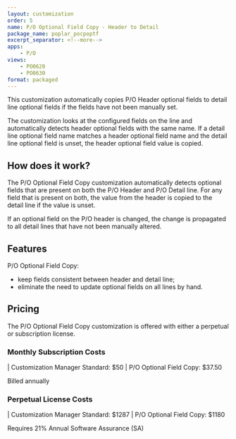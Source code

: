 ```yaml
---
layout: customization
order: 5
name: P/O Optional Field Copy - Header to Detail
package_name: poplar_pocpoptf
excerpt_separator: <!--more-->
apps:
    - P/O
views:
    - PO0620
    - PO0630
format: packaged
---
```


This customization automatically copies P/O Header optional fields
to detail line optional fields if the fields have not been manually set.

The customization looks at the configured fields on the line and automatically
detects header optional fields with the same name.  If a detail line optional
field name matches a header optional field name and the detail line optional
field is unset, the header optional field value is copied.
<!--more-->

## How does it work?

The P/O Optional Field Copy customization automatically detects optional fields
that are present on both the P/O Header and P/O Detail line.  For any field 
that is present on both, the value from the header is copied to the detail line
if the value is unset.

If an optional field on the P/O header is changed, the change is propagated
to all detail lines that have not been manually altered.

## Features

P/O Optional Field Copy:

- keep fields consistent between header and detail line;
- eliminate the need to update optional fields on all lines by hand.

## Pricing

The P/O Optional Field Copy customization is offered with either a
perpetual or subscription license.

### Monthly Subscription Costs

| Customization Manager Standard: $50
| P/O Optional Field Copy: $37.50

Billed annually

### Perpetual License Costs

| Customization Manager Standard: $1287
| P/O Optional Field Copy: $1180

Requires 21% Annual Software Assurance (SA)

